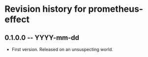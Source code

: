 # Revision history for prometheus-effect

## 0.1.0.0  -- YYYY-mm-dd

* First version. Released on an unsuspecting world.
